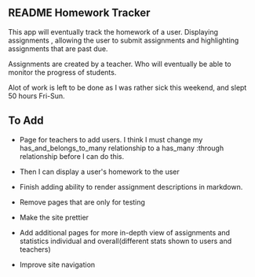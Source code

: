 README Homework Tracker
-----------------------

This app will eventually track the homework of a user. Displaying assignments
, allowing the user to submit assignments and highlighting assignments that
are past due.

Assignments are created by a teacher. Who will eventually be able to monitor the
progress of students.

Alot of work is left to be done as I was rather sick this weekend, and slept 50
hours Fri-Sun.

To Add
-----------------------
- Page for teachers to add users. I think I must change my has_and_belongs_to_many
relationship to a has_many :through relationship before I can do this.

- Then I can display a user's homework to the user

- Finish adding ability to render assignment descriptions in markdown.

- Remove pages that are only for testing

- Make the site prettier

- Add additional pages for more in-depth view of assignments and statistics
  individual and overall(different stats shown to users and teachers)

- Improve site navigation
